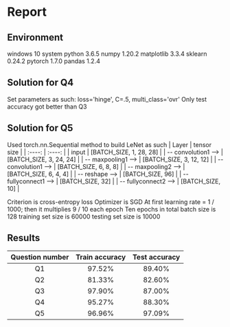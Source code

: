 # Report
## Environment
windows 10 system
python 3.6.5
numpy 1.20.2
matplotlib 3.3.4
sklearn 0.24.2
pytorch 1.7.0
pandas 1.2.4

## Solution for Q4
Set parameters as such:
loss='hinge', C=.5, multi_class='ovr'
Only test accuracy got better than Q3

## Solution for Q5
Used torch.nn.Sequential method to build LeNet as such
|         Layer        |       tensor size       |
|        :----:        |          :----:         |
|        input         | [BATCH_SIZE, 1, 28, 28] |
| -- convolution1  --> | [BATCH_SIZE, 3, 24, 24] |
| -- maxpooling1   --> | [BATCH_SIZE, 3, 12, 12] |
| -- convolution1  --> | [BATCH_SIZE, 6, 8, 8]   |
| -- maxpooling2   --> | [BATCH_SIZE, 6, 4, 4]   |
| -- reshape       --> | [BATCH_SIZE, 96]        |
| -- fullyconnect1 --> | [BATCH_SIZE, 32]        |
| -- fullyconnect2 --> | [BATCH_SIZE, 10]        |

Criterion is cross-entropy loss
Optimizer is SGD
At first learning rate = 1 / 1000; then it multiplies 9 / 10 each epoch
Ten epochs in total
batch size is 128
training set size is 60000
testing set size is 10000

## Results
| Question number | Train accuracy | Test accuracy  |
|     :----:      |     :----:     |     :----:     |
|       Q1        |     97.52%     |     89.40%     |
|       Q2        |     81.33%     |     82.60%     |
|       Q3        |     97.90%     |     87.00%     |
|       Q4        |     95.27%     |     88.30%     |
|       Q5        |     96.96%     |     97.09%     |
